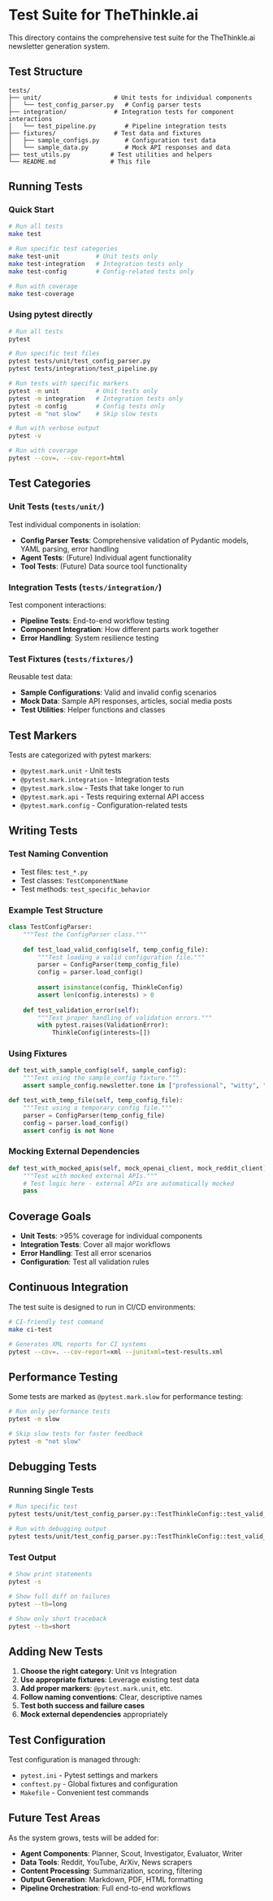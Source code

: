 # Test Suite for TheThinkle.ai

This directory contains the comprehensive test suite for the TheThinkle.ai newsletter generation system.

## Test Structure

```
tests/
├── unit/                    # Unit tests for individual components
│   └── test_config_parser.py   # Config parser tests
├── integration/             # Integration tests for component interactions
│   └── test_pipeline.py        # Pipeline integration tests
├── fixtures/                # Test data and fixtures
│   ├── sample_configs.py       # Configuration test data
│   └── sample_data.py          # Mock API responses and data
├── test_utils.py           # Test utilities and helpers
└── README.md               # This file
```

## Running Tests

### Quick Start
```bash
# Run all tests
make test

# Run specific test categories
make test-unit          # Unit tests only
make test-integration   # Integration tests only
make test-config        # Config-related tests only

# Run with coverage
make test-coverage
```

### Using pytest directly
```bash
# Run all tests
pytest

# Run specific test files
pytest tests/unit/test_config_parser.py
pytest tests/integration/test_pipeline.py

# Run tests with specific markers
pytest -m unit          # Unit tests only
pytest -m integration   # Integration tests only
pytest -m config        # Config tests only
pytest -m "not slow"    # Skip slow tests

# Run with verbose output
pytest -v

# Run with coverage
pytest --cov=. --cov-report=html
```

## Test Categories

### Unit Tests (`tests/unit/`)
Test individual components in isolation:
- **Config Parser Tests**: Comprehensive validation of Pydantic models, YAML parsing, error handling
- **Agent Tests**: (Future) Individual agent functionality
- **Tool Tests**: (Future) Data source tool functionality

### Integration Tests (`tests/integration/`)
Test component interactions:
- **Pipeline Tests**: End-to-end workflow testing
- **Component Integration**: How different parts work together
- **Error Handling**: System resilience testing

### Test Fixtures (`tests/fixtures/`)
Reusable test data:
- **Sample Configurations**: Valid and invalid config scenarios
- **Mock Data**: Sample API responses, articles, social media posts
- **Test Utilities**: Helper functions and classes

## Test Markers

Tests are categorized with pytest markers:

- `@pytest.mark.unit` - Unit tests
- `@pytest.mark.integration` - Integration tests  
- `@pytest.mark.slow` - Tests that take longer to run
- `@pytest.mark.api` - Tests requiring external API access
- `@pytest.mark.config` - Configuration-related tests

## Writing Tests

### Test Naming Convention
- Test files: `test_*.py`
- Test classes: `TestComponentName`
- Test methods: `test_specific_behavior`

### Example Test Structure
```python
class TestConfigParser:
    """Test the ConfigParser class."""
    
    def test_load_valid_config(self, temp_config_file):
        """Test loading a valid configuration file."""
        parser = ConfigParser(temp_config_file)
        config = parser.load_config()
        
        assert isinstance(config, ThinkleConfig)
        assert len(config.interests) > 0
    
    def test_validation_error(self):
        """Test proper handling of validation errors."""
        with pytest.raises(ValidationError):
            ThinkleConfig(interests=[])
```

### Using Fixtures
```python
def test_with_sample_config(self, sample_config):
    """Test using the sample_config fixture."""
    assert sample_config.newsletter.tone in ["professional", "witty", "casual", "academic"]

def test_with_temp_file(self, temp_config_file):
    """Test using a temporary config file."""
    parser = ConfigParser(temp_config_file)
    config = parser.load_config()
    assert config is not None
```

### Mocking External Dependencies
```python
def test_with_mocked_apis(self, mock_openai_client, mock_reddit_client):
    """Test with mocked external APIs."""
    # Test logic here - external APIs are automatically mocked
    pass
```

## Coverage Goals

- **Unit Tests**: >95% coverage for individual components
- **Integration Tests**: Cover all major workflows
- **Error Handling**: Test all error scenarios
- **Configuration**: Test all validation rules

## Continuous Integration

The test suite is designed to run in CI/CD environments:

```bash
# CI-friendly test command
make ci-test

# Generates XML reports for CI systems
pytest --cov=. --cov-report=xml --junitxml=test-results.xml
```

## Performance Testing

Some tests are marked as `@pytest.mark.slow` for performance testing:

```bash
# Run only performance tests
pytest -m slow

# Skip slow tests for faster feedback
pytest -m "not slow"
```

## Debugging Tests

### Running Single Tests
```bash
# Run specific test
pytest tests/unit/test_config_parser.py::TestThinkleConfig::test_valid_config -v

# Run with debugging output
pytest tests/unit/test_config_parser.py::TestThinkleConfig::test_valid_config -v -s
```

### Test Output
```bash
# Show print statements
pytest -s

# Show full diff on failures
pytest --tb=long

# Show only short traceback
pytest --tb=short
```

## Adding New Tests

1. **Choose the right category**: Unit vs Integration
2. **Use appropriate fixtures**: Leverage existing test data
3. **Add proper markers**: `@pytest.mark.unit`, etc.
4. **Follow naming conventions**: Clear, descriptive names
5. **Test both success and failure cases**
6. **Mock external dependencies** appropriately

## Test Configuration

Test configuration is managed through:
- `pytest.ini` - Pytest settings and markers
- `conftest.py` - Global fixtures and configuration
- `Makefile` - Convenient test commands

## Future Test Areas

As the system grows, tests will be added for:
- **Agent Components**: Planner, Scout, Investigator, Evaluator, Writer
- **Data Tools**: Reddit, YouTube, ArXiv, News scrapers
- **Content Processing**: Summarization, scoring, filtering
- **Output Generation**: Markdown, PDF, HTML formatting
- **Pipeline Orchestration**: Full end-to-end workflows
